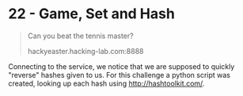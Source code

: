 # 22 - Game, Set and Hash

> Can you beat the tennis master?
>
> hackyeaster.hacking-lab.com:8888

Connecting to the service, we notice that we are supposed to
quickly "reverse" hashes given to us. For this challenge a
python script was created, looking up each hash using 
http://hashtoolkit.com/.
